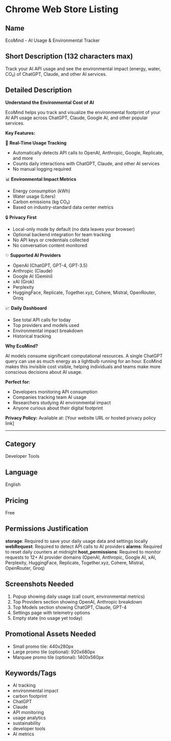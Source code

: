 # Chrome Web Store Listing

## Name
EcoMind - AI Usage & Environmental Tracker

## Short Description (132 characters max)
Track your AI API usage and see the environmental impact (energy, water, CO₂) of ChatGPT, Claude, and other AI services.

## Detailed Description

**Understand the Environmental Cost of AI**

EcoMind helps you track and visualize the environmental footprint of your AI API usage across ChatGPT, Claude, Google AI, and other popular services.

**Key Features:**

🌱 **Real-Time Usage Tracking**
- Automatically detects API calls to OpenAI, Anthropic, Google, Replicate, and more
- Counts daily interactions with ChatGPT, Claude, and other AI services
- No manual logging required

📊 **Environmental Impact Metrics**
- Energy consumption (kWh)
- Water usage (Liters)
- Carbon emissions (kg CO₂)
- Based on industry-standard data center metrics

🔒 **Privacy First**
- Local-only mode by default (no data leaves your browser)
- Optional backend integration for team tracking
- No API keys or credentials collected
- No conversation content monitored

✨ **Supported AI Providers**
- OpenAI (ChatGPT, GPT-4, GPT-3.5)
- Anthropic (Claude)
- Google AI (Gemini)
- xAI (Grok)
- Perplexity
- HuggingFace, Replicate, Together.xyz, Cohere, Mistral, OpenRouter, Groq

📈 **Daily Dashboard**
- See total API calls for today
- Top providers and models used
- Environmental impact breakdown
- Historical tracking

**Why EcoMind?**

AI models consume significant computational resources. A single ChatGPT query can use as much energy as a lightbulb running for an hour. EcoMind makes this invisible cost visible, helping individuals and teams make more conscious decisions about AI usage.

**Perfect for:**
- Developers monitoring API consumption
- Companies tracking team AI usage
- Researchers studying AI environmental impact
- Anyone curious about their digital footprint

**Privacy Policy:**
Available at: [Your website URL or hosted privacy policy link]

---

## Category
Developer Tools

## Language
English

## Pricing
Free

## Permissions Justification

**storage**: Required to save your daily usage data and settings locally
**webRequest**: Required to detect API calls to AI providers
**alarms**: Required to reset daily counters at midnight
**host_permissions**: Required to monitor requests to 12+ AI provider domains (OpenAI, Anthropic, Google AI, xAI, Perplexity, HuggingFace, Replicate, Together.xyz, Cohere, Mistral, OpenRouter, Groq)

## Screenshots Needed
1. Popup showing daily usage (call count, environmental metrics)
2. Top Providers section showing OpenAI, Anthropic breakdown
3. Top Models section showing ChatGPT, Claude, GPT-4
4. Settings page with telemetry options
5. Empty state (no usage yet today)

## Promotional Assets Needed
- Small promo tile: 440x280px
- Large promo tile (optional): 920x680px
- Marquee promo tile (optional): 1400x560px

## Keywords/Tags
- AI tracking
- environmental impact
- carbon footprint
- ChatGPT
- Claude
- API monitoring
- usage analytics
- sustainability
- developer tools
- AI metrics
